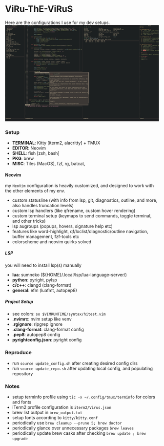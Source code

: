 # ViRu-ThE-ViRuS

Here are the configurations I use for my dev setups.
![SS1.jpg](images/SS1.jpg)

### Setup
- **TERMINAL**: Kitty [iterm2, alacritty] + TMUX
- **EDITOR**: Neovim
- **SHELL**: fish [zsh, bash]
- **PKG**: brew
- **MISC**: Tiles (MacOS), fzf, rg, batcat,

#### Neovim
my `NeoVim` configuration is heavily customized, and designed to work with the other elements of my env.
- custom statusline (with info from lsp, git, diagnostics, outline, and more, also handles truncation levels)
- custom lsp handlers (like qfrename, custom hover rendering)
- custom terminal setup (keymaps to send commands, toggle terminal, and other tricks)
- lsp augroups (popups, hovers, signature help etc)
- features like word-highlight, qf/loclist/diagnostic/outline navigation, buffer management, fzf-tools etc
- colorscheme and neovim quirks solved

##### LSP
you will need to install lsp(s) manually
- **lua**: sumneko (${HOME}/.local/lsp/lua-language-server/)
- **python**: pyright, pylsp
- **c/c++**: clangd (clang-format)
- **general**: efm (luafmt, autopep8)

##### Project Setup
- see colors: `so $VIMRUNTIME/syntax/hitest.vim`
- **.nvimrc**: nvim setup like venv
- **.rgignore**: ripgrep ignore
- **.clang-format**: clang-format config
- **.pep8**: autopep8 config
- **pyrightconfig.json**: pyright config

### Reproduce
- run `source update_config.sh` after creating desired config dirs
- run `source update_repo.sh` after updating local config, and populating repository

### Notes
- setup terminfo profile using `tic -x ~/.config/tmux/terminfo` for colors and fonts
- iTerm2 profile configuration is `iterm2/Virus.json`
- brew list output in `brew_output.txt`
- setup fonts according to `kitty/kitty.conf`
- periodically use `brew cleanup --prune 5; brew doctor`
- periodically glance over unnecessary packages `brew leaves`
- periodically update brew casks after checking `brew update ; brew upgrade`
